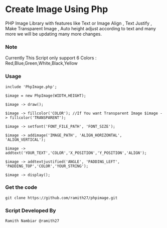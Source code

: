 # Create Image Using Php 

PHP Image Library with features like Text or Image Align , Text Justify , Make Transparent Image , Auto height adjust according to text and many more we will be updating many more changes.

### Note
Currently This Script only support 6 Colors : Red,Blue,Green,White,Black,Yellow

### Usage

    include 'PhpImage.php';

    $image = new PhpImage(WIDTH,HEIGHT);
    
    $image -> draw();
    
    $image -> fillcolor('COLOR'); //If You want Transparent Image $image -> fillcolor('TRANSPARENT');
    
    $image -> setfont('FONT_FILE_PATH', 'FONT_SIZE');
    
    $image -> addimage('IMAGE_PATH', 'ALIGN_HORIZONTAL', 'ALIGN_VERTICAL'); 
    
    $image -> addtext('YOUR_TEXT','COLOR','X_POSITION','Y_POSITION','ALIGN');
    
    $image -> addtextjustified('ANGLE', 'PADDING_LEFT', 'PADDING_TOP','COLOR','YOUR_STRING');
    
    $image -> display(); 

### Get the code

    git clone https://github.com/ramith27/phpimage.git
    
### Script Developed By
    
    Ramith Nambiar @ramith27
